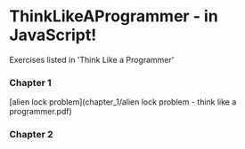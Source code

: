 # ThinkLikeAProgrammer - in JavaScript! 
 Exercises listed in 'Think Like a Programmer' 

### Chapter 1 
[alien lock problem](chapter_1/alien lock problem - think like a programmer.pdf)

### Chapter 2
<!-- ### Chapter 3 
### Chapter 4 
### Chapter 5 
### Chapter 6 
### Chapter 7 -->

